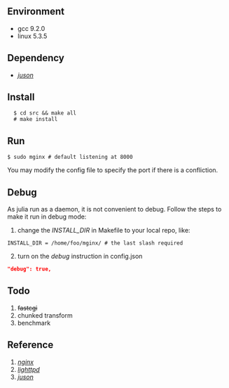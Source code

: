 <!--
 * @Author: Xiuxu Jin(jyxk)
 * @Date: 2019-10-10 11:54:55
 * @LastEditors: Xiuxu Jin
 * @LastEditTime: 2019-10-10 21:25:07
 * @Description: file content
 * @Email: jyxking007@gmail.com
 -->
[juson]: https://github.com/wgtdkp/juson
[nginx]: https://nginx.org/
[lighttpd]: https://www.lighttpd.net/

## Environment

* gcc 9.2.0
* linux 5.3.5

## Dependency

* _[juson]_

## Install

```shell
  $ cd src && make all
  # make install 
```

## Run

```shell
$ sudo mginx # default listening at 8000
```

You may modify the config file to specify the port if there is a confliction.

## Debug

As julia run as a daemon, it is not convenient to debug.
Follow the steps to make it run in debug mode:

1. change the _INSTALL\_DIR_ in Makefile to your local repo, like:
  ```shell
  INSTALL_DIR = /home/foo/mginx/ # the last slash required
  ```

2. turn on the _debug_ instruction in config.json
  ```json
  "debug": true,
  ```

## Todo

1. ~~fastcgi~~
2. chunked transform
3. benchmark

## Reference

1. _[nginx]_
2. _[lighttpd]_
3. _[juson]_
